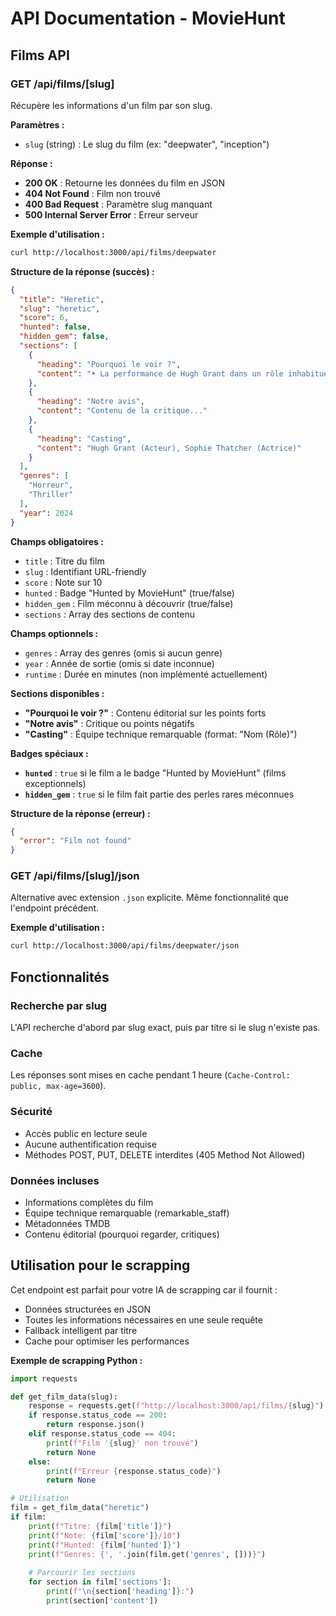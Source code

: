 # API Documentation - MovieHunt

## Films API

### GET /api/films/[slug]

Récupère les informations d'un film par son slug.

**Paramètres :**
- `slug` (string) : Le slug du film (ex: "deepwater", "inception")

**Réponse :**
- **200 OK** : Retourne les données du film en JSON
- **404 Not Found** : Film non trouvé
- **400 Bad Request** : Paramètre slug manquant
- **500 Internal Server Error** : Erreur serveur

**Exemple d'utilisation :**
```bash
curl http://localhost:3000/api/films/deepwater
```

**Structure de la réponse (succès) :**
```json
{
  "title": "Heretic",
  "slug": "heretic",
  "score": 6,
  "hunted": false,
  "hidden_gem": false,
  "sections": [
    {
      "heading": "Pourquoi le voir ?",
      "content": "• La performance de Hugh Grant dans un rôle inhabituel\n• L'histoire"
    },
    {
      "heading": "Notre avis",
      "content": "Contenu de la critique..."
    },
    {
      "heading": "Casting",
      "content": "Hugh Grant (Acteur), Sophie Thatcher (Actrice)"
    }
  ],
  "genres": [
    "Horreur",
    "Thriller"
  ],
  "year": 2024
}
```

**Champs obligatoires :**
- `title` : Titre du film
- `slug` : Identifiant URL-friendly
- `score` : Note sur 10
- `hunted` : Badge "Hunted by MovieHunt" (true/false)
- `hidden_gem` : Film méconnu à découvrir (true/false)
- `sections` : Array des sections de contenu

**Champs optionnels :**
- `genres` : Array des genres (omis si aucun genre)
- `year` : Année de sortie (omis si date inconnue)
- `runtime` : Durée en minutes (non implémenté actuellement)

**Sections disponibles :**
- **"Pourquoi le voir ?"** : Contenu éditorial sur les points forts
- **"Notre avis"** : Critique ou points négatifs
- **"Casting"** : Équipe technique remarquable (format: "Nom (Rôle)")

**Badges spéciaux :**
- **`hunted`** : `true` si le film a le badge "Hunted by MovieHunt" (films exceptionnels)
- **`hidden_gem`** : `true` si le film fait partie des perles rares méconnues

**Structure de la réponse (erreur) :**
```json
{
  "error": "Film not found"
}
```

### GET /api/films/[slug]/json

Alternative avec extension `.json` explicite. Même fonctionnalité que l'endpoint précédent.

**Exemple d'utilisation :**
```bash
curl http://localhost:3000/api/films/deepwater/json
```

## Fonctionnalités

### Recherche par slug
L'API recherche d'abord par slug exact, puis par titre si le slug n'existe pas.

### Cache
Les réponses sont mises en cache pendant 1 heure (`Cache-Control: public, max-age=3600`).

### Sécurité
- Accès public en lecture seule
- Aucune authentification requise
- Méthodes POST, PUT, DELETE interdites (405 Method Not Allowed)

### Données incluses
- Informations complètes du film
- Équipe technique remarquable (remarkable_staff)
- Métadonnées TMDB
- Contenu éditorial (pourquoi regarder, critiques)

## Utilisation pour le scrapping

Cet endpoint est parfait pour votre IA de scrapping car il fournit :
- Données structurées en JSON
- Toutes les informations nécessaires en une seule requête
- Fallback intelligent par titre
- Cache pour optimiser les performances

**Exemple de scrapping Python :**
```python
import requests

def get_film_data(slug):
    response = requests.get(f"http://localhost:3000/api/films/{slug}")
    if response.status_code == 200:
        return response.json()
    elif response.status_code == 404:
        print(f"Film '{slug}' non trouvé")
        return None
    else:
        print(f"Erreur {response.status_code}")
        return None

# Utilisation
film = get_film_data("heretic")
if film:
    print(f"Titre: {film['title']}")
    print(f"Note: {film['score']}/10")
    print(f"Hunted: {film['hunted']}")
    print(f"Genres: {', '.join(film.get('genres', []))}")
    
    # Parcourir les sections
    for section in film['sections']:
        print(f"\n{section['heading']}:")
        print(section['content'])
```
